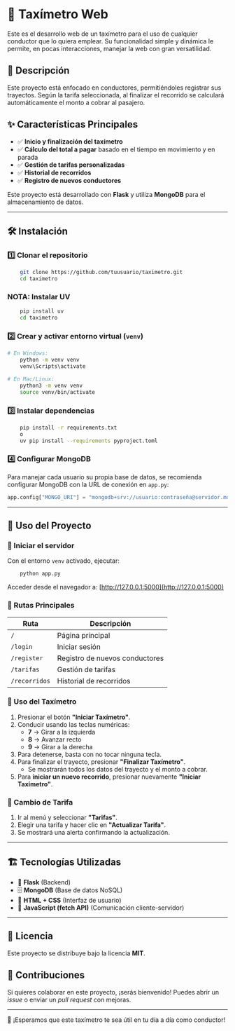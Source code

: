 # 🚖 Taxímetro Web

Este es el desarrollo web de un taxímetro para el uso de cualquier conductor que lo quiera emplear. Su funcionalidad simple y dinámica le permite, en pocas interacciones, manejar la web con gran versatilidad.

## 📌 Descripción
Este proyecto está enfocado en conductores, permitiéndoles registrar sus trayectos. Según la tarifa seleccionada, al finalizar el recorrido se calculará automáticamente el monto a cobrar al pasajero.

## ✨ Características Principales
- ✅ **Inicio y finalización del taxímetro**
- ✅ **Cálculo del total a pagar** basado en el tiempo en movimiento y en parada
- ✅ **Gestión de tarifas personalizadas**
- ✅ **Historial de recorridos**
- ✅ **Registro de nuevos conductores**

Este proyecto está desarrollado con **Flask** y utiliza **MongoDB** para el almacenamiento de datos.

---

## 🛠 Instalación
### 1️⃣ Clonar el repositorio
```bash
    git clone https://github.com/tuusuario/taximetro.git
    cd taximetro
```
### NOTA: Instalar UV
```bash
    pip install uv 
    cd taximetro
```
### 2️⃣ Crear y activar entorno virtual (`venv`)
```bash
# En Windows:
    python -m venv venv
    venv\Scripts\activate

# En Mac/Linux:
    python3 -m venv venv
    source venv/bin/activate
```
### 3️⃣ Instalar dependencias
```bash
    pip install -r requirements.txt
    o
    uv pip install --requirements pyproject.toml
```

### 4️⃣ Configurar MongoDB
Para manejar cada usuario su propia base de datos, se recomienda configurar MongoDB con la URL de conexión en `app.py`:
```python
app.config["MONGO_URI"] = "mongodb+srv://usuario:contraseña@servidor.mongodb.net/TuBaseDeDatos"
```

---

## 🚀 Uso del Proyecto
### 🔹 Iniciar el servidor
Con el entorno `venv` activado, ejecutar:
```bash
    python app.py
```
Acceder desde el navegador a: [http://127.0.0.1:5000](http://127.0.0.1:5000)

### 🔹 Rutas Principales
| Ruta         | Descripción  |
|-------------|-------------|
| `/`         | Página principal |
| `/login`    | Iniciar sesión |
| `/register` | Registro de nuevos conductores |
| `/tarifas`  | Gestión de tarifas |
| `/recorridos` | Historial de recorridos |

### 🔹 Uso del Taxímetro
1. Presionar el botón **"Iniciar Taxímetro"**.
2. Conducir usando las teclas numéricas:
   - **7** → Girar a la izquierda
   - **8** → Avanzar recto
   - **9** → Girar a la derecha
3. Para detenerse, basta con no tocar ninguna tecla.
4. Para finalizar el trayecto, presionar **"Finalizar Taxímetro"**.
   - Se mostrarán todos los datos del trayecto y el monto a cobrar.
5. Para **iniciar un nuevo recorrido**, presionar nuevamente **"Iniciar Taxímetro"**.

### 🔹 Cambio de Tarifa
1. Ir al menú y seleccionar **"Tarifas"**.
2. Elegir una tarifa y hacer clic en **"Actualizar Tarifa"**.
3. Se mostrará una alerta confirmando la actualización.

---

## 🏗 Tecnologías Utilizadas

- 🐍 **Flask** (Backend)
- 🗄 **MongoDB** (Base de datos NoSQL)
- 🎨 **HTML + CSS** (Interfaz de usuario)
- 📡 **JavaScript (fetch API)** (Comunicación cliente-servidor)

---

## 📜 Licencia
Este proyecto se distribuye bajo la licencia **MIT**.

## 👥 Contribuciones
Si quieres colaborar en este proyecto, ¡serás bienvenido! Puedes abrir un _issue_ o enviar un _pull request_ con mejoras.

---

🚀 ¡Esperamos que este taxímetro te sea útil en tu día a día como conductor!
